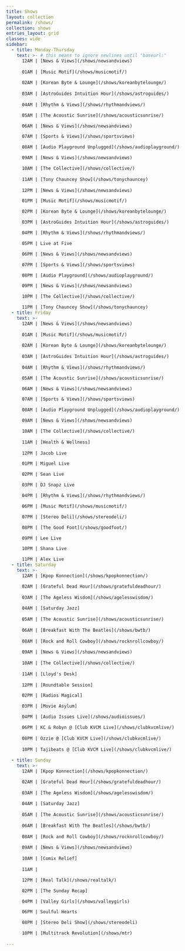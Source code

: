 ```yaml
---
title: Shows
layout: collection
permalink: /shows/
collection: shows
entries_layout: grid
classes: wide
sidebar: 
  - title: Monday-Thursday
    text: >- # this means to ignore newlines until "baseurl:"  
      12AM | [News & Views](/shows/newsandviews)
  
      01AM | [Music Motif](/shows/musicmotif/)
  
      02AM | [Korean Byte & Lounge](/shows/koreanbytelounge/)
  
      03AM | [AstroGuides Intuition Hour](/shows/astroguides/)
  
      04AM | [Rhythm & Views](/shows/rhythmandviews/)

      05AM | [The Acoustic Sunrise](/shows/acousticsunrise/)

      06AM | [News & Views](/shows/newsandviews)

      07AM | [Sports & Views](/shows/sportsviews)

      08AM | [Audio Playground Unplugged](/shows/audioplayground/)

      09AM | [News & Views](/shows/newsandviews)

      10AM | [The Collective](/shows/collective/)
      
      11AM | [Tony Chauncey Show](/shows/tonychauncey)
      
      12PM | [News & Views](/shows/newsandviews)

      01PM | [Music Motif](/shows/musicmotif/)

      02PM | [Korean Byte & Lounge](/shows/koreanbytelounge/)

      03PM | [AstroGuides Intuition Hour](/shows/astroguides/)

      04PM | [Rhythm & Views](/shows/rhythmandviews/)

      05PM | Live at Five

      06PM | [News & Views](/shows/newsandviews)

      07PM | [Sports & Views](/shows/sportsviews)

      08PM | [Audio Playground](/shows/audioplayground/)

      09PM | [News & Views](/shows/newsandviews)

      10PM | [The Collective](/shows/collective/)

      11PM | [Tony Chauncey Show](/shows/tonychauncey)
  - title: Friday
    text: >- 
      12AM | [News & Views](/shows/newsandviews)
  
      01AM | [Music Motif](/shows/musicmotif/)
  
      02AM | [Korean Byte & Lounge](/shows/koreanbytelounge/)
  
      03AM | [AstroGuides Intuition Hour](/shows/astroguides/)
  
      04AM | [Rhythm & Views](/shows/rhythmandviews/)

      05AM | [The Acoustic Sunrise](/shows/acousticsunrise/)

      06AM | [News & Views](/shows/newsandviews)

      07AM | [Sports & Views](/shows/sportsviews)

      08AM | [Audio Playground Unplugged](/shows/audioplayground/)

      09AM | [News & Views](/shows/newsandviews)

      10AM | [The Collective](/shows/collective/)
      
      11AM | [Health & Wellness]
      
      12PM | Jacob Live

      01PM | Miguel Live

      02PM | Sean Live

      03PM | DJ Snapz Live

      04PM | [Rhythm & Views](/shows/rhythmandviews/)

      06PM | [Music Motif](/shows/musicmotif/)

      07PM | [Stereo Deli](/shows/stereodeli/)

      08PM | [The Good Foot](/shows/goodfoot/)

      09PM | Lee Live

      10PM | Shana Live

      11PM | Alex Live
  - title: Saturday
    text: >-
      12AM | [Kpop Konnection](/shows/kpopkonnection/)

      02AM | [Grateful Dead Hour](/shows/gratefuldeadhour/)
      
      03AM | [The Ageless Wisdom](/shows/agelesswisdom/)
      
      04AM | [Saturday Jazz]
      
      05AM | [The Acoustic Sunrise](/shows/acousticsunrise/)
      
      06AM | [Breakfast With The Beatles](/shows/bwtb/)
      
      08AM | [Rock and Roll Cowboy](/shows/rocknrollcowboy/)
      
      09AM | [News & Views](/shows/newsandviews)
      
      10AM | [The Collective](/shows/collective/)
      
      11AM | [Lloyd's Desk]
      
      12PM | [Roundtable Session]

      02PM | [Radios Magical]

      03PM | [Movie Asylum]

      04PM | [Audio Issues Live](/shows/audioissues/)

      06PM | KC & Robyn @ [Club KVCM Live](/shows/clubkvcmlive/)
      
      08PM | Ozzie @ [Club KVCM Live](/shows/clubkvcmlive/)
      
      10PM | Tajibeats @ [Club KVCM Live](/shows/clubkvcmlive/)
      
  - title: Sunday  
    text: >-
      12AM | [Kpop Konnection](/shows/kpopkonnection/)

      02AM | [Grateful Dead Hour](/shows/gratefuldeadhour/)
      
      03AM | [The Ageless Wisdom](/shows/agelesswisdom/)
      
      04AM | [Saturday Jazz]
      
      05AM | [The Acoustic Sunrise](/shows/acousticsunrise/)
      
      06AM | [Breakfast With The Beatles](/shows/bwtb/)
      
      08AM | [Rock and Roll Cowboy](/shows/rocknrollcowboy/)
      
      09AM | [News & Views](/shows/newsandviews)
      
      10AM | [Comix Relief]
      
      11AM | 

      12PM | [Real Talk](/shows/realtalk/)

      02PM | [The Sunday Recap]

      04PM | [Valley Girls](/shows/valleygirls)

      06PM | Soulful Hearts

      08PM | [Stereo Deli Show](/shows/stereodeli)

      10PM | [Multitrack Revolution](/shows/mtr)
      
---
```

